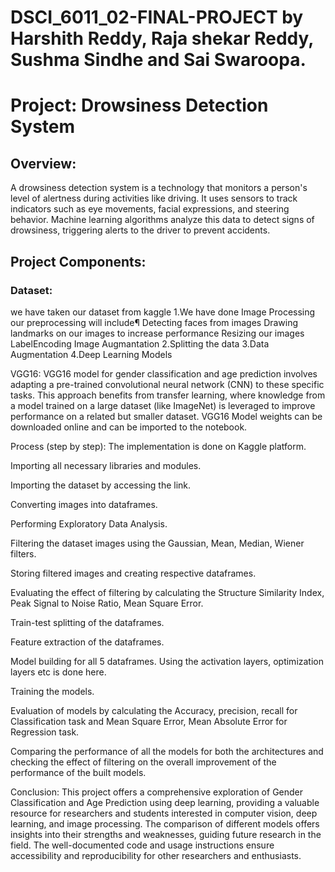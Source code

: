 # DSCI_6011_02-FINAL-PROJECT by Harshith Reddy, Raja shekar Reddy, Sushma Sindhe and Sai Swaroopa.
# Project: Drowsiness Detection System
## Overview:
A drowsiness detection system is a technology that monitors a person's level of alertness during activities like driving. It uses sensors to track indicators such as eye movements, facial expressions, and steering behavior. Machine learning algorithms analyze this data to detect signs of drowsiness, triggering alerts to the driver to prevent accidents.

## Project Components:
### Dataset:
we have taken our dataset from kaggle
1.We have done Image Processing
  our preprocessing will include¶
  Detecting faces from images
  Drawing landmarks on our images to increase performance
  Resizing our images
  LabelEncoding
  Image Augmantation
2.Splitting the data
3.Data Augmentation
4.Deep Learning Models

VGG16: VGG16 model for gender classification and age prediction involves adapting a pre-trained convolutional neural network (CNN) to these specific tasks. This approach benefits from transfer learning, where knowledge from a model trained on a large dataset (like ImageNet) is leveraged to improve performance on a related but smaller dataset. VGG16 Model weights can be downloaded online and can be imported to the notebook.

Process (step by step):
The implementation is done on Kaggle platform.

Importing all necessary libraries and modules.

Importing the dataset by accessing the link.

Converting images into dataframes.

Performing Exploratory Data Analysis.

Filtering the dataset images using the Gaussian, Mean, Median, Wiener filters.

Storing filtered images and creating respective dataframes.

Evaluating the effect of filtering by calculating the Structure Similarity Index, Peak Signal to Noise Ratio, Mean Square Error.

Train-test splitting of the dataframes.

Feature extraction of the dataframes.

Model building for all 5 dataframes. Using the activation layers, optimization layers etc is done here.

Training the models.

Evaluation of models by calculating the Accuracy, precision, recall for Classification task and Mean Square Error, Mean Absolute Error for Regression task.

Comparing the performance of all the models for both the architectures and checking the effect of filtering on the overall improvement of the performance of the built models.

Conclusion:
This project offers a comprehensive exploration of Gender Classification and Age Prediction using deep learning, providing a valuable resource for researchers and students interested in computer vision, deep learning, and image processing. The comparison of different models offers insights into their strengths and weaknesses, guiding future research in the field. The well-documented code and usage instructions ensure accessibility and reproducibility for other researchers and enthusiasts.

